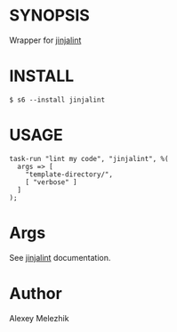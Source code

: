 # SYNOPSIS

Wrapper for [jinjalint](https://github.com/motet-a/jinjalint)

# INSTALL

    $ s6 --install jinjalint

# USAGE

    task-run "lint my code", "jinjalint", %(
      args => [
        "template-directory/",
        [ "verbose" ]
      ]
    );

# Args

See [jinjalint](https://github.com/motet-a/jinjalint)  documentation.

# Author

Alexey Melezhik

